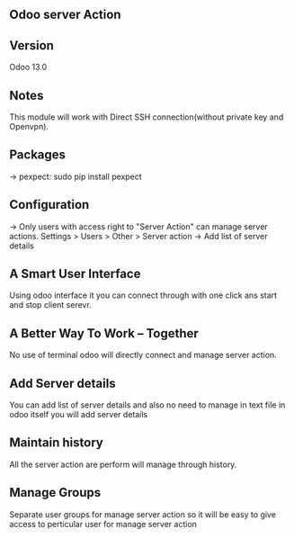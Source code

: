 Odoo server Action
------------------

Version
--------
Odoo 13.0

Notes
--------
This module will work with Direct SSH connection(without private key and Openvpn).


Packages
----------
-> pexpect: sudo pip install pexpect

Configuration
--------------
-> Only users with access right to "Server Action" can manage server actions. 
   Settings > Users > Other > Server action
-> Add list of server details 


A Smart User Interface
----------------------

Using odoo interface it you can connect through with one click ans start and stop client serevr.

A Better Way To Work – Together
-------------------------------

No use of terminal odoo will directly connect and manage server action.

Add Server details
--------------------------

You can add list of server details and also no need to manage in text file in odoo itself you will add server details

Maintain history
---------------------------------------------

All the server action are perform will manage through history.


Manage Groups
-------------------------------

Separate user groups for manage server action so it will be easy to give access to perticular user for manage server action


